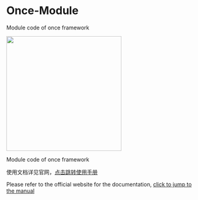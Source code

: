 # Once-Module
Module code of once framework

<img src="https://raw.githubusercontents.com/YiiGaa/Trick/master/Prop/Common/Img/logo.png" width="300"/>

Module code of once framework

使用文档详见官网，[点击跳转使用手册](https://stoprefactoring.com/#content@content#module/backend/)

Please refer to the official website for the documentation, [click to jump to the manual](https://stoprefactoring.com/#content@content#module/backend/)
